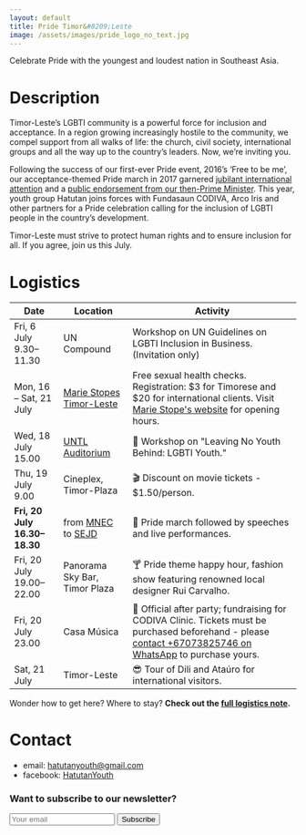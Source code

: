 ```yaml
---
layout: default
title: Pride Timor&#8209;Leste
image: /assets/images/pride_logo_no_text.jpg
---
```


<p class="tc black-90 f3 fw4">
  Celebrate Pride with the youngest and loudest nation in Southeast Asia.
</p>

# Description

Timor-Leste’s LGBTI community is a powerful force for inclusion and acceptance. In a region growing increasingly hostile to the community, we compel support from all walks of life: the church, civil society, international groups and all the way up to the country’s leaders. Now, we’re inviting you.

Following the success of our first-ever Pride event, 2016’s ‘Free to be me’, our acceptance-themed Pride march in 2017 garnered [jubilant international attention](https://www.reuters.com/article/us-timor-rights-lgbt-idUSKBN1A5005) and a [public endorsement from our then-Prime Minister](http://timor-leste.gov.tl/?p=18362&lang=en&n=1). This year, youth group Hatutan joins forces with Fundasaun CODIVA, Arco Iris and other partners for a Pride celebration calling for the inclusion of LGBTI people in the country’s development.

<p class="tc black-90 f3 fw4">
Timor-Leste must strive to protect human rights and to ensure inclusion for all. If you agree, join us this July.
</p>

# Logistics

| Date                               | Location                      | Activity                                                     |
| ---------------------------------- | ----------------------------- | ------------------------------------------------------------ |
| Fri, 6 July<br>9.30–11.30    | UN Compound                   | Workshop on UN Guidelines on LGBTI Inclusion in Business. (Invitation only)    |
| Mon, 16 – Sat, 21 July     | [Marie Stopes Timor-Leste](https://goo.gl/maps/nUV5g3d6H1L2) | Free sexual health checks. Registration: $3 for Timorese and $20 for international clients. Visit [Marie Stope's website](https://www.mariestopes.tl/) for opening hours. |
| Wed, 18 July<br>15.00          | [UNTL Auditorium](https://goo.gl/maps/KxL2q1h2H8B2)  | 🤝 Workshop on "Leaving No Youth Behind: LGBTI Youth." |
| Thu, 19 July<br>9.00          | Cineplex, Timor-Plaza         | 🎬 Discount on movie tickets - $1.50/person. |
| **Fri, 20 July<br>16.30–18.30** | from [MNEC](https://goo.gl/maps/nEoYGjRURu32) to [SEJD](https://goo.gl/maps/z9WXGLcm7Rq) | 🌈 Pride march followed by speeches and live  performances. |
| Fri, 20 July<br>19.00–22.00  | Panorama Sky Bar, Timor Plaza | 🍸 Pride theme happy hour, fashion show featuring renowned local designer Rui Carvalho.          |
| Fri, 20 July<br>23.00          | Casa Música                   | 🎉 Official after party; fundraising for CODIVA Clinic. Tickets must be purchased beforehand - please <a href="https://api.whatsapp.com/send?phone=67073825746" target="_blank">contact +67073825746 on WhatsApp</a> to purchase yours.         |
| Sat, 21 July                   | Timor-Leste                   | 😎 Tour of Dili and Ataúro for international visitors. |

Wonder how to get here? Where to stay? **Check out the <a href="https://docs.google.com/document/d/1znBZEzgYE2LhLwEoDoEkBuOFbDEd0PPAxa-RlaIzPJU/edit?usp=sharing" target="_blank" rel="noopener">full logistics note</a>.**

# Contact

- email: [hatutanyouth@gmail.com](mailto:hatutanyouth@gmail.com)
- facebook: <a href="https://www.facebook.com/HatutanYouth/" target="_blank" rel="noopener">HatutanYouth</a>

### Want to subscribe to our newsletter?
<form method="POST" class="newsletter-subscribe" action="https://formspree.io/hatutanyouth@gmail.com">
  <input class="w-60" type="email" name="email" placeholder="Your email">
  <button class="dim" type="submit">Subscribe</button>
</form>
